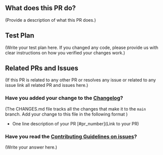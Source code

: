 <!--
Thank you for sending the PR! We appreciate you spending the time to work on these changes.

Help us understand your motivation by explaining why you decided to make this change.

You can learn more about contributing to appwrite here: https://github.com/appwrite/appwrite/blob/master/CONTRIBUTING.md

Happy contributing!

-->

## What does this PR do?

(Provide a description of what this PR does.)

## Test Plan

(Write your test plan here. If you changed any code, please provide us with clear instructions on how you verified your changes work.)

## Related PRs and Issues

(If this PR is related to any other PR or resolves any issue or related to any issue link all related PR and issues here.)

### Have you added your change to the [Changelog](https://github.com/appwrite/appwrite/blob/master/CHANGES.md)?

(The CHANGES.md file tracks all the changes that make it to the `main` branch. Add your change to this file in the following format )
- One line description of your PR [#pr_number](Link to your PR)

### Have you read the [Contributing Guidelines on issues](https://github.com/appwrite/appwrite/blob/master/CONTRIBUTING.md)?

(Write your answer here.)
